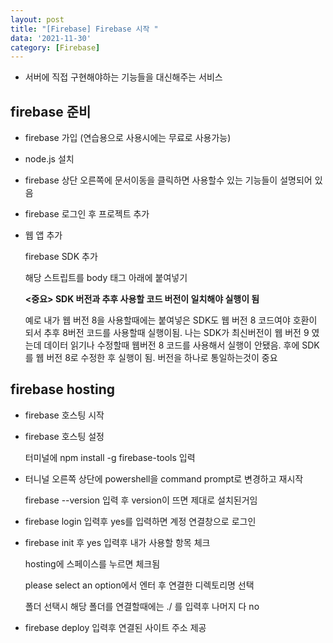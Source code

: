 ```yaml
---
layout: post
title: "[Firebase] Firebase 시작 "
data: '2021-11-30'
category: [Firebase]
---
```


- 서버에 직접 구현해야하는 기능들을 대신해주는 서비스 

## firebase 준비

- firebase 가입 (연습용으로 사용시에는 무료로 사용가능)

- node.js 설치

-  firebase 상단 오른쪽에 문서이동을 클릭하면 사용할수 있는 기능들이 설명되어 있음

- firebase 로그인 후 프로젝트 추가

- 웹 앱 추가

  firebase SDK 추가 

  해당 스트립트를 body 태그 아래에 붙여넣기

  __<중요> SDK 버전과 추후 사용할 코드 버전이 일치해야 실행이 됨__

  예로 내가 웹 버전 8을 사용할때에는 붙여넣은 SDK도 웹 버전 8 코드여야 호환이 되서 추후 8버전 코드를 사용할때 실행이됨. 나는 SDK가 최신버전이 웹 버전 9 였는데 데이터 읽기나 수정할때 웹버전 8 코드를 사용해서 실행이 안됐음. 후에 SDK를 웹 버전 8로 수정한 후 실행이 됨. 버전을 하나로 통일하는것이 중요



## firebase hosting

- firebase 호스팅 시작 

-  firebase 호스팅 설정 

    터미널에 npm install -g firebase-tools 입력

-  터니널 오른쪽 상단에 powershell을 command prompt로 변경하고 재시작

    firebase --version 입력 후 version이 뜨면 제대로 설치된거임

-  firebase login 입력후 yes를 입력하면 계정 연결창으로 로그인

-  firebase init 후 yes 입력후 내가 사용할 항목 체크

    hosting에 스페이스를 누르면 체크됨

    please select an option에서 엔터 후 연결한 디렉토리명  선택

    폴더 선택시 해당 폴더를 연결할때에는 ./ 를 입력후 나머지 다 no

- firebase deploy 입력후 연결된 사이트 주소 제공